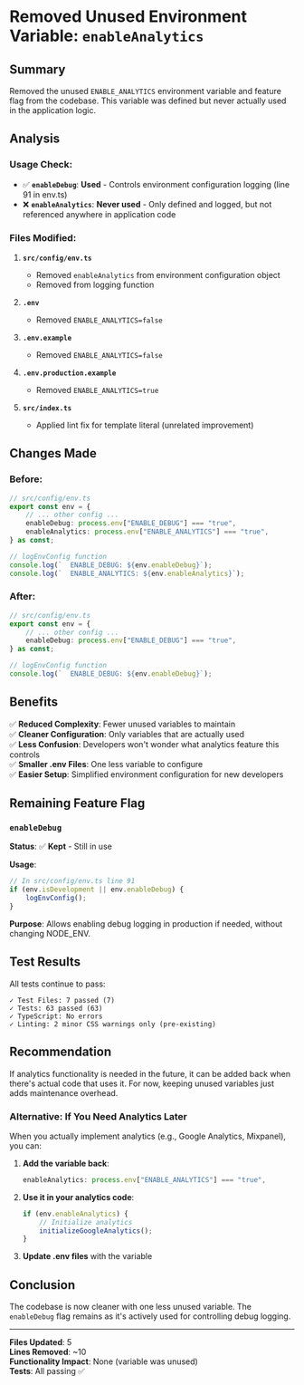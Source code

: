 # Removed Unused Environment Variable: `enableAnalytics`

## Summary
Removed the unused `ENABLE_ANALYTICS` environment variable and feature flag from the codebase. This variable was defined but never actually used in the application logic.

## Analysis

### Usage Check:
- ✅ **`enableDebug`**: **Used** - Controls environment configuration logging (line 91 in env.ts)
- ❌ **`enableAnalytics`**: **Never used** - Only defined and logged, but not referenced anywhere in application code

### Files Modified:

1. **`src/config/env.ts`**
   - Removed `enableAnalytics` from environment configuration object
   - Removed from logging function

2. **`.env`**
   - Removed `ENABLE_ANALYTICS=false`

3. **`.env.example`**
   - Removed `ENABLE_ANALYTICS=false`

4. **`.env.production.example`**
   - Removed `ENABLE_ANALYTICS=true`

5. **`src/index.ts`**
   - Applied lint fix for template literal (unrelated improvement)

## Changes Made

### Before:
```typescript
// src/config/env.ts
export const env = {
	// ... other config ...
	enableDebug: process.env["ENABLE_DEBUG"] === "true",
	enableAnalytics: process.env["ENABLE_ANALYTICS"] === "true",
} as const;

// logEnvConfig function
console.log(`  ENABLE_DEBUG: ${env.enableDebug}`);
console.log(`  ENABLE_ANALYTICS: ${env.enableAnalytics}`);
```

### After:
```typescript
// src/config/env.ts
export const env = {
	// ... other config ...
	enableDebug: process.env["ENABLE_DEBUG"] === "true",
} as const;

// logEnvConfig function
console.log(`  ENABLE_DEBUG: ${env.enableDebug}`);
```

## Benefits

✅ **Reduced Complexity**: Fewer unused variables to maintain  
✅ **Cleaner Configuration**: Only variables that are actually used  
✅ **Less Confusion**: Developers won't wonder what analytics feature this controls  
✅ **Smaller .env Files**: One less variable to configure  
✅ **Easier Setup**: Simplified environment configuration for new developers  

## Remaining Feature Flag

### `enableDebug`
**Status**: ✅ **Kept** - Still in use

**Usage**:
```typescript
// In src/config/env.ts line 91
if (env.isDevelopment || env.enableDebug) {
	logEnvConfig();
}
```

**Purpose**: Allows enabling debug logging in production if needed, without changing NODE_ENV.

## Test Results

All tests continue to pass:
```
✓ Test Files: 7 passed (7)
✓ Tests: 63 passed (63)
✓ TypeScript: No errors
✓ Linting: 2 minor CSS warnings only (pre-existing)
```

## Recommendation

If analytics functionality is needed in the future, it can be added back when there's actual code that uses it. For now, keeping unused variables just adds maintenance overhead.

### Alternative: If You Need Analytics Later

When you actually implement analytics (e.g., Google Analytics, Mixpanel), you can:

1. **Add the variable back**:
   ```typescript
   enableAnalytics: process.env["ENABLE_ANALYTICS"] === "true",
   ```

2. **Use it in your analytics code**:
   ```typescript
   if (env.enableAnalytics) {
       // Initialize analytics
       initializeGoogleAnalytics();
   }
   ```

3. **Update .env files** with the variable

## Conclusion

The codebase is now cleaner with one less unused variable. The `enableDebug` flag remains as it's actively used for controlling debug logging.

---

**Files Updated**: 5  
**Lines Removed**: ~10  
**Functionality Impact**: None (variable was unused)  
**Tests**: All passing ✅
